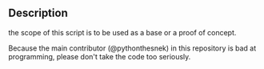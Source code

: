 ## Description
the scope of this script is to be used as a base or a proof of concept.

Because the main contributor (@pythonthesnek) in this repository is bad at programming, please don't take the code too seriously.
